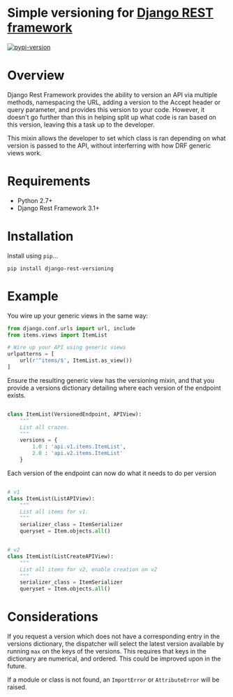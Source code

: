# Simple versioning for [Django REST framework][docs]

[![pypi-version]][pypi]

# Overview

Django Rest Framework provides the ability to version an API via multiple methods, namespacing the URL, adding a version to the Accept header or query parameter, and provides this version to your code. However, it doesn't go further than this in helping split up what code is ran based on this version, leaving this a task up to the developer.

This mixin allows the developer to set which class is ran depending on what version is passed to the API, without interferring with how DRF generic views work.

# Requirements

* Python 2.7+
* Django Rest Framework 3.1+

# Installation

Install using `pip`...

    pip install django-rest-versioning

# Example

You wire up your generic views in the same way:

```python
from django.conf.urls import url, include
from items.views import ItemList

# Wire up your API using generic views
urlpatterns = [
    url(r'^items/$', ItemList.as_view())
]
```

Ensure the resulting generic view has the versioning mixin, and that you provide a versions dictionary detailing where each version of the endpoint exists.

```python

class ItemList(VersionedEndpoint, APIView):
	"""
	List all crazes.
	"""
	versions = {
		1.0 : 'api.v1.items.ItemList',
		2.0 : 'api.v2.items.ItemList'
	}
```

Each version of the endpoint can now do what it needs to do per version

```python

# v1
class ItemList(ListAPIView):
	"""
	List all items for v1.
	"""
    serializer_class = ItemSerializer
	queryset = Item.objects.all()
```

```python

# v2
class ItemList(ListCreateAPIView):
	"""
	List all items for v2, enable creation on v2
	"""
    serializer_class = ItemSerializer
	queryset = Item.objects.all()
```

# Considerations

If you request a version which does not have a corresponding entry in the versions dictionary, the dispatcher will select the latest version available by running `max` on the keys of the versions. This requires that keys in the dictionary are numerical, and ordered. This could be improved upon in the future.

If a module or class is not found, an `ImportError` or `AttributeError` will be raised.

[pypi-version]: https://img.shields.io/pypi/v/django-rest-versioning.svg
[pypi]: https://pypi.python.org/pypi/django-rest-versioning


[docs]: http://www.django-rest-framework.org/
